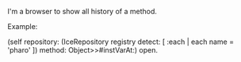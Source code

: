 I'm a browser to show all history of a method.

Example: 

(self 
	repository: (IceRepository registry detect: [ :each | each name = 'pharo' ]) 
	method: Object>>#instVarAt:) 
	open.